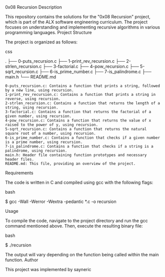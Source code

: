 0x08 Recursion
Description

This repository contains the solutions for the "0x08 Recursion" project, which is part of the ALX software engineering curriculum. The project focuses on understanding and implementing recursive algorithms in various programming languages.
Project Structure

The project is organized as follows:

css

.
├── 0-puts_recursion.c
├── 1-print_rev_recursion.c
├── 2-strlen_recursion.c
├── 3-factorial.c
├── 4-pow_recursion.c
├── 5-sqrt_recursion.c
├── 6-is_prime_number.c
├── 7-is_palindrome.c
├── main.h
└── README.md

    0-puts_recursion.c: Contains a function that prints a string, followed by a new line, using recursion.
    1-print_rev_recursion.c: Contains a function that prints a string in reverse, using recursion.
    2-strlen_recursion.c: Contains a function that returns the length of a string, using recursion.
    3-factorial.c: Contains a function that returns the factorial of a given number, using recursion.
    4-pow_recursion.c: Contains a function that returns the value of x raised to the power of y, using recursion.
    5-sqrt_recursion.c: Contains a function that returns the natural square root of a number, using recursion.
    6-is_prime_number.c: Contains a function that checks if a given number is a prime number, using recursion.
    7-is_palindrome.c: Contains a function that checks if a string is a palindrome, using recursion.
    main.h: Header file containing function prototypes and necessary header files.
    README.md: This file, providing an overview of the project.

Requirements

The code is written in C and compiled using gcc with the following flags:

bash

$ gcc -Wall -Werror -Wextra -pedantic *.c -o recursion

Usage

To compile the code, navigate to the project directory and run the gcc command mentioned above. Then, execute the resulting binary file:

bash

$ ./recursion

The output will vary depending on the function being called within the main function.
Author

This project was implemented by sayneric
